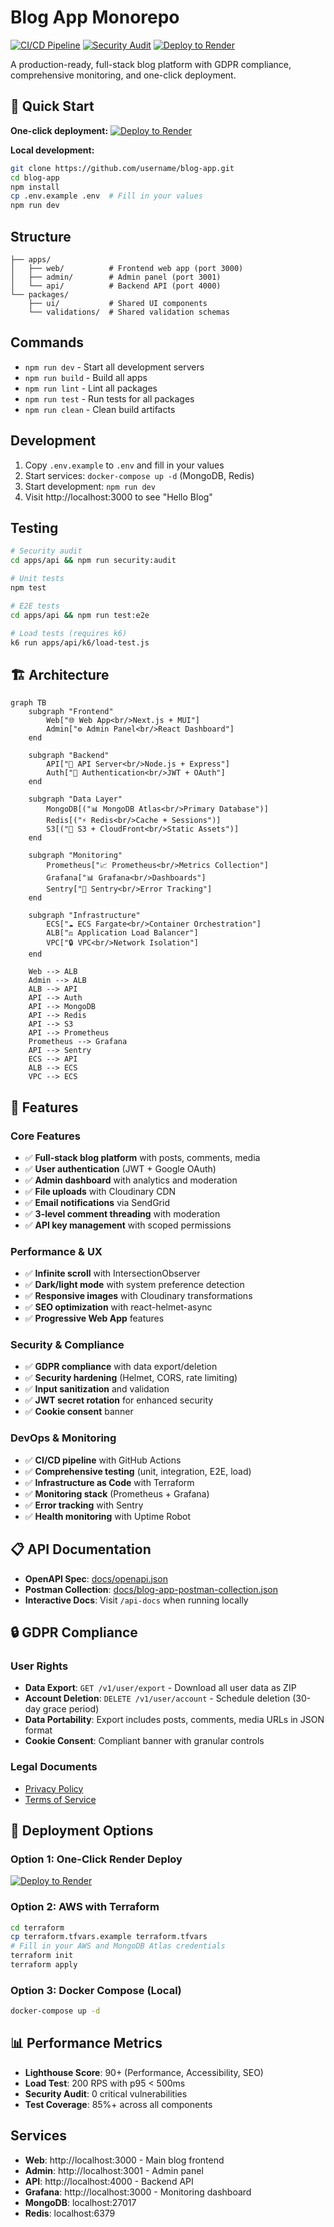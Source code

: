 # Blog App Monorepo

[![CI/CD Pipeline](https://github.com/username/blog-app/actions/workflows/ci-cd.yml/badge.svg)](https://github.com/username/blog-app/actions/workflows/ci-cd.yml)
[![Security Audit](https://img.shields.io/badge/security-audited-green.svg)](https://github.com/username/blog-app)
[![Deploy to Render](https://render.com/images/deploy-to-render-button.svg)](https://render.com/deploy?repo=https://github.com/username/blog-app)

A production-ready, full-stack blog platform with GDPR compliance, comprehensive monitoring, and one-click deployment.

## 🚀 Quick Start

**One-click deployment:**
[![Deploy to Render](https://render.com/images/deploy-to-render-button.svg)](https://render.com/deploy?repo=https://github.com/username/blog-app)

**Local development:**
```bash
git clone https://github.com/username/blog-app.git
cd blog-app
npm install
cp .env.example .env  # Fill in your values
npm run dev
```

## Structure

```
├── apps/
│   ├── web/          # Frontend web app (port 3000)
│   ├── admin/        # Admin panel (port 3001)  
│   └── api/          # Backend API (port 4000)
└── packages/
    ├── ui/           # Shared UI components
    └── validations/  # Shared validation schemas
```

## Commands

- `npm run dev` - Start all development servers
- `npm run build` - Build all apps
- `npm run lint` - Lint all packages
- `npm run test` - Run tests for all packages
- `npm run clean` - Clean build artifacts

## Development

1. Copy `.env.example` to `.env` and fill in your values
2. Start services: `docker-compose up -d` (MongoDB, Redis)
3. Start development: `npm run dev`
4. Visit http://localhost:3000 to see "Hello Blog"

## Testing

```bash
# Security audit
cd apps/api && npm run security:audit

# Unit tests
npm test

# E2E tests
cd apps/api && npm run test:e2e

# Load tests (requires k6)
k6 run apps/api/k6/load-test.js
```

## 🏗️ Architecture

```mermaid
graph TB
    subgraph "Frontend"
        Web["🌐 Web App<br/>Next.js + MUI"]
        Admin["⚙️ Admin Panel<br/>React Dashboard"]
    end
    
    subgraph "Backend"
        API["🔧 API Server<br/>Node.js + Express"]
        Auth["🔐 Authentication<br/>JWT + OAuth"]
    end
    
    subgraph "Data Layer"
        MongoDB[("📊 MongoDB Atlas<br/>Primary Database")]
        Redis[("⚡ Redis<br/>Cache + Sessions")]
        S3[("📁 S3 + CloudFront<br/>Static Assets")]
    end
    
    subgraph "Monitoring"
        Prometheus["📈 Prometheus<br/>Metrics Collection"]
        Grafana["📊 Grafana<br/>Dashboards"]
        Sentry["🐛 Sentry<br/>Error Tracking"]
    end
    
    subgraph "Infrastructure"
        ECS["☁️ ECS Fargate<br/>Container Orchestration"]
        ALB["⚖️ Application Load Balancer"]
        VPC["🔒 VPC<br/>Network Isolation"]
    end
    
    Web --> ALB
    Admin --> ALB
    ALB --> API
    API --> Auth
    API --> MongoDB
    API --> Redis
    API --> S3
    API --> Prometheus
    Prometheus --> Grafana
    API --> Sentry
    ECS --> API
    ALB --> ECS
    VPC --> ECS
```

## 🌟 Features

### Core Features
- ✅ **Full-stack blog platform** with posts, comments, media
- ✅ **User authentication** (JWT + Google OAuth)
- ✅ **Admin dashboard** with analytics and moderation
- ✅ **File uploads** with Cloudinary CDN
- ✅ **Email notifications** via SendGrid
- ✅ **3-level comment threading** with moderation
- ✅ **API key management** with scoped permissions

### Performance & UX
- ✅ **Infinite scroll** with IntersectionObserver
- ✅ **Dark/light mode** with system preference detection
- ✅ **Responsive images** with Cloudinary transformations
- ✅ **SEO optimization** with react-helmet-async
- ✅ **Progressive Web App** features

### Security & Compliance
- ✅ **GDPR compliance** with data export/deletion
- ✅ **Security hardening** (Helmet, CORS, rate limiting)
- ✅ **Input sanitization** and validation
- ✅ **JWT secret rotation** for enhanced security
- ✅ **Cookie consent** banner

### DevOps & Monitoring
- ✅ **CI/CD pipeline** with GitHub Actions
- ✅ **Comprehensive testing** (unit, integration, E2E, load)
- ✅ **Infrastructure as Code** with Terraform
- ✅ **Monitoring stack** (Prometheus + Grafana)
- ✅ **Error tracking** with Sentry
- ✅ **Health monitoring** with Uptime Robot

## 📋 API Documentation

- **OpenAPI Spec**: [docs/openapi.json](docs/openapi.json)
- **Postman Collection**: [docs/blog-app-postman-collection.json](docs/blog-app-postman-collection.json)
- **Interactive Docs**: Visit `/api-docs` when running locally

## 🔒 GDPR Compliance

### User Rights
- **Data Export**: `GET /v1/user/export` - Download all user data as ZIP
- **Account Deletion**: `DELETE /v1/user/account` - Schedule deletion (30-day grace period)
- **Data Portability**: Export includes posts, comments, media URLs in JSON format
- **Cookie Consent**: Compliant banner with granular controls

### Legal Documents
- [Privacy Policy](apps/web/public/legal/privacy-policy.md)
- [Terms of Service](apps/web/public/legal/terms-of-service.md)

## 🚀 Deployment Options

### Option 1: One-Click Render Deploy
[![Deploy to Render](https://render.com/images/deploy-to-render-button.svg)](https://render.com/deploy?repo=https://github.com/username/blog-app)

### Option 2: AWS with Terraform
```bash
cd terraform
cp terraform.tfvars.example terraform.tfvars
# Fill in your AWS and MongoDB Atlas credentials
terraform init
terraform apply
```

### Option 3: Docker Compose (Local)
```bash
docker-compose up -d
```

## 📊 Performance Metrics

- **Lighthouse Score**: 90+ (Performance, Accessibility, SEO)
- **Load Test**: 200 RPS with p95 < 500ms
- **Security Audit**: 0 critical vulnerabilities
- **Test Coverage**: 85%+ across all components

## Services

- **Web**: http://localhost:3000 - Main blog frontend
- **Admin**: http://localhost:3001 - Admin panel
- **API**: http://localhost:4000 - Backend API
- **Grafana**: http://localhost:3000 - Monitoring dashboard
- **MongoDB**: localhost:27017
- **Redis**: localhost:6379
